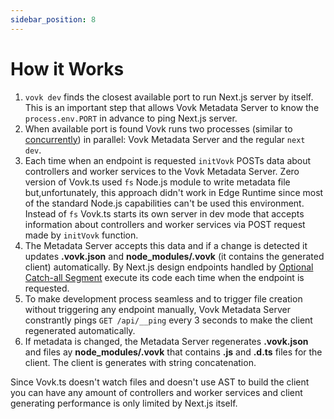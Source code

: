 ```yaml
---
sidebar_position: 8
---
```


# How it Works

1. `vovk dev` finds the closest available port to run Next.js server by itself. This is an important step that allows Vovk Metadata Server to know the `process.env.PORT` in advance to ping Next.js server.
1. When available port is found Vovk runs two processes (similar to [concurrently](https://www.npmjs.com/package/concurrently)) in parallel: Vovk Metadata Server and the regular `next dev`.
1. Each time when an endpoint is requested `initVovk` POSTs data about controllers and worker services to the Vovk Metadata Server. Zero version of Vovk.ts used `fs` Node.js module to write metadata file but,unfortunately, this approach didn't work in Edge Runtime since most of the standard Node.js capabilities can't be used this environment. Instead of `fs` Vovk.ts starts its own server in dev mode that accepts information about controllers and worker services via POST request made by `initVovk` function.
1. The Metadata Server accepts this data and if a change is detected it updates **.vovk.json** and **node_modules/.vovk** (it contains the generated client) automatically. By Next.js design endpoints handled by [Optional Catch-all Segment](https://nextjs.org/docs/pages/building-your-application/routing/dynamic-routes#optional-catch-all-segments) execute its code each time when the endpoint is requested.
1. To make development process seamless and to trigger file creation without triggering any endpoint manually, Vovk Metadata Server constrantly pings `GET /api/__ping` every 3 seconds to make the client regenerated automatically.
1. If metadata is changed, the Metadata Server regenerates **.vovk.json** and files ay **node_modules/.vovk** that contains **.js** and **.d.ts** files for the client. The client is generates with string concatenation.

Since Vovk.ts doesn't watch files and doesn't use AST to build the client you can have any amount of controllers and worker services and client generating performance is only limited by Next.js itself.